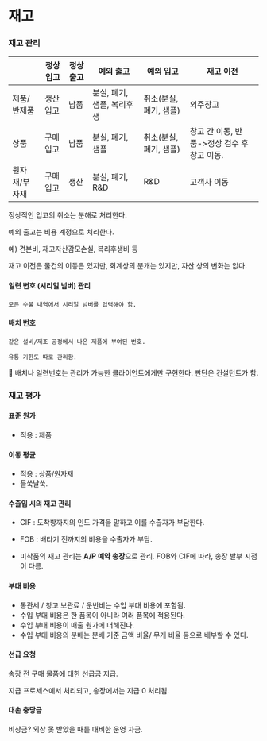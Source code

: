 # 재고

### 재고 관리

|               | 정상입고 | 정상출고 | 예외 출고                  | 예외 입고              | 재고 이전                                   |
| ------------- | -------- | -------- | -------------------------- | ---------------------- | ------------------------------------------- |
| 제품/반제품   | 생산입고 | 납품     | 분실, 폐기, 샘플, 복리후생 | 취소(분실, 폐기, 샘플) | 외주창고                                    |
| 상품          | 구매입고 | 납품     | 분실, 폐기, 샘플           | 취소(분실, 폐기, 샘플) | 창고 간 이동, 반품->정상 검수 후 창고 이동. |
| 원자재/부자재 | 구매입고 | 생산     | 분실, 폐기, R&D            | R&D                    | 고객사 이동                                 |

정상적인 입고의 취소는 분해로 처리한다.

예외 출고는 비용 계정으로 처리한다.

예) 견본비, 재고자산감모손실, 복리후생비 등

재고 이전은 물건의 이동은 있지만,  회계상의 분개는 있지만, 자산 상의 변화는 없다.

#### 일련 변호 (시리얼 넘버) 관리

	모든 수불 내역에서 시리얼 넘버를 입력해야 함.

#### 배치 번호

	같은 설비/제조 공정에서 나온 제품에 부여된 번호.
	
	유통 기한도 따로 관리함.

🚨 배치나 일련번호는 관리가 가능한 클라이언트에게만 구현한다. 판단은 컨설턴트가 함.

### 재고 평가

#### 표준 원가

- 적용 : 제품

#### 이동 평균

- 적용 : 상품/원자재
- 들쑥날쑥.

#### 수출입 시의 재고 관리

- CIF : 도착항까지의 인도 가격을 말하고 이를 수출자가 부담한다.
- FOB : 배타기 전까지의 비용을 수출자가 부담.

- 미착품의 재고 관리는 **A/P 예약 송장**으로 관리. FOB와 CIF에 따라, 송장 발부 시점이 다름. 

#### 부대 비용

- 통관세 / 창고 보관료 / 운반비는 수입 부대 비용에 포함됨.
- 수입 부대 비용은 한 품목이 아니라 여러 품목에 적용된다.
- 수입 부대 비용이 매출 원가에 더해진다.
- 수입 부대 비용의 분배는 분배 기준 금액 비율/ 무게 비율 등으로 배부할 수 있다. 

#### 선급 요청

송장 전 구매 물품에 대한 선급금 지급.

지급 프로세스에서 처리되고, 송장에서는 지급 0 처리됨.

#### 대손 충당금

비상금? 외상 못 받았을 때를 대비한 운영 자금.

